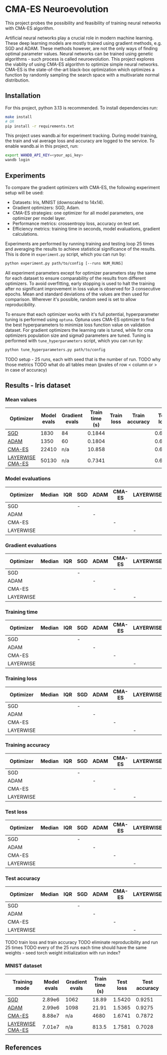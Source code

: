 # CMA-ES Neuroevolution
This project probes the possibility and feasibility of training neural networks with CMA-ES algorithm.

Artificial neural networks play a crucial role in modern machine learning. These deep learning models are mostly trained using gradient methods, e.g. SGD and ADAM. These methods however, are not the only ways of finding optimal parameter values. Neural networks can be trained using genetic algorithms - such process is called neuroevolution. This project explores the viablity of using CMA-ES algorithm to optimize simple neural networks. CMA-ES is the state-of-the-art black-box optimization which optimizes a function by randomly sampling the search space with a multivariate normal distribution. 

## Installation
For this project, python 3.13 is recommended. To install dependencies run:
```bash
make install
# OR
pip install -r requirements.txt
```
This project uses wandb.ai for experiment tracking. During model training, the train and val average loss and accuracy are logged to the service. To enable wandb.ai in this project, run:
```bash
export WANDB_API_KEY=<your_api_key>
wandb login
```

## Experiments
To compare the gradient optimizers with CMA-ES, the following experiment setup will be used:
- Datasets: Iris, MNIST (downscaled to 14x14).
- Gradient optimizers: SGD, Adam.
- CMA-ES strategies: one optimizer for all model parameters, one optimizer per model layer.
- Performance metrics: crossentropy loss, accuracy on test set.
- Efficiency metrics: training time in seconds, model evaluations, gradient calculations.

Experiments are performed by running training and testing loop 25 times and averaging the results to achieve statistical significance of the results. This is done in `experiment.py` script, which you can run by:
```bash
python experiment.py path/to/config [--runs NUM_RUNS]
```
All experiment parameters except for optimizer parameters stay the same for each dataset to ensure comparability of the results from different optimizers. To avoid overfitting, early stopping is used to halt the training after no significant improvement in loss value is observed for 3 consecutive epochs. Mean and standard deviations of the values are then used for comparison. Wherever it's possible, random seed is set to allow reproducibility.

To ensure that each optimizer works with it's full potential, hyperparameter tuning is performed using `optuna`. Optuna uses CMA-ES optimizer to find the best hyperparameters to minimize loss function value on validation dataset. For gradient optimizers the learning rate is tuned, while for cma optimizers population size and sigma0 parameters are tuned. Tuning is performed with `tune_hyperparameters` script, which you can run by:
```bash
python tune_hyperparameters.py path/to/config
```

TODO setup - 25 runs, each with seed that is the number of run.
TODO why those metrics
TODO what do all tables mean (pvales of row < column or > in case of accuracy)
## Results - Iris dataset
### Mean values
| Optimizer                                        | Model evals | Gradient evals | Train time (s) | Train loss | Train accuracy | Test loss | Test accuracy |
|--------------------------------------------------|-------------|----------------|----------------|------------|----------------|-----------|---------------|
| [SGD](configs/iris_sgd.json)                     | 1830        | 84             | 0.1844         |            |                | 0.6145    | 0.9333        |
| [ADAM](configs/iris_adam.json)                   | 1350        | 60             | 0.1804         |            |                | 0.6033    | 0.9333        |
| [CMA-ES](configs/iris_cmaes.json)                | 22410       | n/a            | 10.858         |            |                | 0.6607    | 0.9           |
| [LAYERWISE CMA-ES](configs/iris_layerwise.json)  | 50130       | n/a            | 0.7341         |            |                | 0.6542    | 0.9           |  

### Model evaluations
| Optimizer | Median    | IQR   | SGD   | ADAM  | CMA-ES | LAYERWISE |
|-----------|-----------|-------|-------|-------|--------|-----------|
| SGD       |           |       | -     |       |        |           |
| ADAM      |           |       |       | -     |        |           |
| CMA-ES    |           |       |       |       | -      |           |
| LAYERWISE |           |       |       |       |        | -         |

### Gradient evaluations
| Optimizer | Median    | IQR   | SGD   | ADAM  | CMA-ES | LAYERWISE |
|-----------|-----------|-------|-------|-------|--------|-----------|
| SGD       |           |       | -     |       |        |           |
| ADAM      |           |       |       | -     |        |           |
| CMA-ES    |           |       |       |       | -      |           |
| LAYERWISE |           |       |       |       |        | -         |

### Training time
| Optimizer | Median    | IQR   | SGD   | ADAM  | CMA-ES | LAYERWISE |
|-----------|-----------|-------|-------|-------|--------|-----------|
| SGD       |           |       | -     |       |        |           |
| ADAM      |           |       |       | -     |        |           |
| CMA-ES    |           |       |       |       | -      |           |
| LAYERWISE |           |       |       |       |        | -         |

### Training loss
| Optimizer | Median    | IQR   | SGD   | ADAM  | CMA-ES | LAYERWISE |
|-----------|-----------|-------|-------|-------|--------|-----------|
| SGD       |           |       | -     |       |        |           |
| ADAM      |           |       |       | -     |        |           |
| CMA-ES    |           |       |       |       | -      |           |
| LAYERWISE |           |       |       |       |        | -         |

### Training accuracy
| Optimizer | Median    | IQR   | SGD   | ADAM  | CMA-ES | LAYERWISE |
|-----------|-----------|-------|-------|-------|--------|-----------|
| SGD       |           |       | -     |       |        |           |
| ADAM      |           |       |       | -     |        |           |
| CMA-ES    |           |       |       |       | -      |           |
| LAYERWISE |           |       |       |       |        | -         |

### Test loss
| Optimizer | Median    | IQR   | SGD   | ADAM  | CMA-ES | LAYERWISE |
|-----------|-----------|-------|-------|-------|--------|-----------|
| SGD       |           |       | -     |       |        |           |
| ADAM      |           |       |       | -     |        |           |
| CMA-ES    |           |       |       |       | -      |           |
| LAYERWISE |           |       |       |       |        | -         |

### Test accuracy
| Optimizer | Median    | IQR   | SGD   | ADAM  | CMA-ES | LAYERWISE |
|-----------|-----------|-------|-------|-------|--------|-----------|
| SGD       |           |       | -     |       |        |           |
| ADAM      |           |       |       | -     |        |           |
| CMA-ES    |           |       |       |       | -      |           |
| LAYERWISE |           |       |       |       |        | -         |

TODO train loss and train accuracy
TODO eliminate reproducibility and run 25 times
TODO every of the 25 runs each time should have the same weights - seed torch weight initialization with run index?


### MNIST dataset
| Training mode                                    | Model evals | Gradient evals | Train time (s) | Test loss | Test accuracy |
|--------------------------------------------------|-------------|----------------|----------------|-----------|---------------|
| [SGD](configs/mnist_sgd.json)                    | 2.89e6      | 1062           | 18.89          | 1.5420    | 0.9251        |
| [ADAM](configs/mnist_adam.json)                  | 2.99e6      | 1098           | 21.91          | 1.5365    | 0.9275        |
| [CMA-ES](configs/mnist_cmaes.json)               | 8.88e7      | n/a            | 4680           | 1.6741    | 0.7872        |
| [LAYERWISE CMA-ES](configs/mnist_layerwise.json) | 7.01e7      | n/a            | 813.5          | 1.7581    | 0.7028        |    


## References